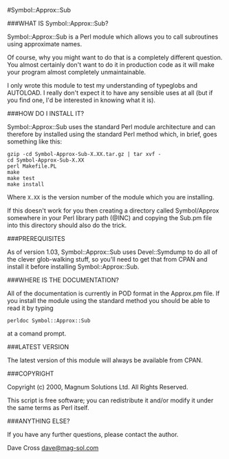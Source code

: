#Symbol::Approx::Sub

###WHAT IS Symbol::Approx::Sub?

Symbol::Approx::Sub is a Perl module which allows you to call subroutines
using approximate names.

Of course, why you might want to do that is a completely different
question. You almost certainly don't want to do it in production
code as it will make your program almost completely unmaintainable.

I only wrote this module to test my understanding of typeglobs and
AUTOLOAD. I really don't expect it to have any sensible uses at all
(but if you find one, I'd be interested in knowing what it is).

###HOW DO I INSTALL IT?

Symbol::Approx::Sub uses the standard Perl module architecture and can
therefore by installed using the standard Perl method which, in
brief, goes something like this:

```
gzip -cd Symbol-Approx-Sub-X.XX.tar.gz | tar xvf -
cd Symbol-Approx-Sub-X.XX
perl Makefile.PL
make
make test
make install
```

Where `X.XX` is the version number of the module which you are
installing.

If this doesn't work for you then creating a directory called
Symbol/Approx somewhere in your Perl library path (@INC) and copying
the Sub.pm file into this directory should also do the trick.

###PREREQUISITES

As of version 1.03, Symbol::Approx::Sub uses Devel::Symdump to do
all of the clever glob-walking stuff, so you'll need to get that from
CPAN and install it before installing Symbol::Approx::Sub.


###WHERE IS THE DOCUMENTATION?

All of the documentation is currently in POD format in the Approx.pm
file. If you install the module using the standard method you should
be able to read it by typing

`perldoc Symbol::Approx::Sub`

at a comand prompt.


###LATEST VERSION

The latest version of this module will always be available from
CPAN.

###COPYRIGHT

Copyright (c) 2000, Magnum Solutions Ltd.  All Rights Reserved.

This script is free software; you can redistribute it and/or
modify it under the same terms as Perl itself.

###ANYTHING ELSE?

If you have any further questions, please contact the author.

Dave Cross dave@mag-sol.com


